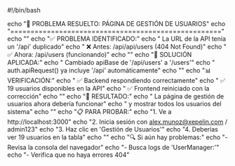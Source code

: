 #!/bin/bash

echo "🎯 PROBLEMA RESUELTO: PÁGINA DE GESTIÓN DE USUARIOS"
echo "===================================================="
echo ""
echo "✅ PROBLEMA IDENTIFICADO:"
echo "   La URL de la API tenía un '/api' duplicado"
echo "   ❌ Antes: /api/api/users (404 Not Found)"
echo "   ✅ Ahora: /api/users (funcionando)"
echo ""
echo "🔧 SOLUCIÓN APLICADA:"
echo "   Cambiado apiBase de '/api/users' a '/users'"
echo "   auth.apiRequest() ya incluye '/api' automáticamente"
echo ""
echo "📊 VERIFICACIÓN:"
echo "   ✅ Backend respondiendo correctamente"
echo "   ✅ 19 usuarios disponibles en la API"
echo "   ✅ Frontend reiniciado con la corrección"
echo ""
echo "🎉 RESULTADO:"
echo "   La página de gestión de usuarios ahora debería funcionar"
echo "   y mostrar todos los usuarios del sistema"
echo ""
echo "📋 PARA PROBAR:"
echo "1. Ve a http://localhost:3000"
echo "2. Inicia sesión con alex.munoz@xepelin.com / admin123"
echo "3. Haz clic en 'Gestión de Usuarios'"
echo "4. Deberías ver 19 usuarios en la tabla"
echo ""
echo "🔍 Si aún hay problemas:"
echo "- Revisa la consola del navegador"
echo "- Busca logs de 'UserManager:'"
echo "- Verifica que no haya errores 404"
